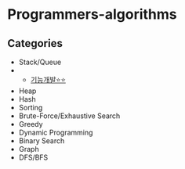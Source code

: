 # Programmers-algorithms

## Categories
- Stack/Queue
- - [기능개발⭐⭐](https://programmers.co.kr/learn/courses/30/lessons/42586)
- Heap
- Hash
- Sorting
- Brute-Force/Exhaustive Search
- Greedy
- Dynamic Programming
- Binary Search
- Graph
- DFS/BFS
